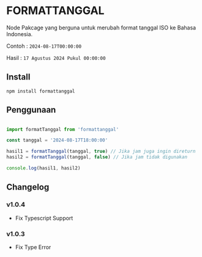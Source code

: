 # FORMATTANGGAL

Node Pakcage yang berguna untuk merubah format tanggal ISO ke Bahasa Indonesia.

Contoh : `2024-08-17T00:00:00`

Hasil : `17 Agustus 2024 Pukul 00:00:00`

## Install

`npm install formattanggal`

## Penggunaan

```javascript

import formatTanggal from 'formattanggal'

const tanggal = '2024-08-17T18:00:00'

hasil1 = formatTanggal(tanggal, true) // Jika jam juga ingin direturn
hasil2 = formatTanggal(tanggal, false) // Jika jam tidak digunakan

console.log(hasil1, hasil2)

```

## Changelog

### v1.0.4

- Fix Typescript Support

### v1.0.3

- Fix Type Error
